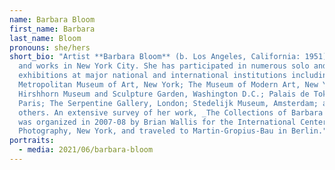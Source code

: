 ```yaml
---
name: Barbara Bloom
first_name: Barbara
last_name: Bloom
pronouns: she/hers
short_bio: "Artist **Barbara Bloom** (b. Los Angeles, California: 1951) lives
  and works in New York City. She has participated in numerous solo and group
  exhibitions at major national and international institutions including The
  Metropolitan Museum of Art, New York; The Museum of Modern Art, New York;
  Hirshhorn Museum and Sculpture Garden, Washington D.C.; Palais de Tokyo,
  Paris; The Serpentine Gallery, London; Stedelijk Museum, Amsterdam; among many
  others. An extensive survey of her work, _The Collections of Barbara Bloom_,
  was organized in 2007-08 by Brian Wallis for the International Center of
  Photography, New York, and traveled to Martin-Gropius-Bau in Berlin."
portraits:
  - media: 2021/06/barbara-bloom
---
```

